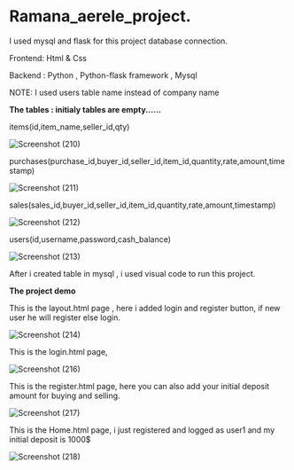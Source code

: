 # Ramana_aerele_project.

I used mysql and flask for this project database connection.

Frontend: Html & Css

Backend : Python , Python-flask framework , Mysql

NOTE: I used users table name instead of company name

**The tables : initialy tables are empty......**

items(id,item_name,seller_id,qty)

![Screenshot (210)](https://github.com/ramanahacker007/Ramana_aerele/assets/81798536/728fd8d4-0e16-4b45-912a-16b0154e70f1)

purchases(purchase_id,buyer_id,seller_id,item_id,quantity,rate,amount,timestamp)

![Screenshot (211)](https://github.com/ramanahacker007/Ramana_aerele/assets/81798536/12ed2b15-b3f8-453d-a2d5-2dec672f01f8)

sales(sales_id,buyer_id,seller_id,item_id,quantity,rate,amount,timestamp)

![Screenshot (212)](https://github.com/ramanahacker007/Ramana_aerele/assets/81798536/7205aaf3-e385-429d-b69c-5b2ecd45ef32)

users(id,username,password,cash_balance)

![Screenshot (213)](https://github.com/ramanahacker007/Ramana_aerele/assets/81798536/05d271b7-539f-4e66-b7e8-8fc77a90f565)


After i created table in mysql , i used visual code to run this project.

**The project demo**

This is the layout.html page , here i added login and register button, if new user he will register else login.

![Screenshot (214)](https://github.com/ramanahacker007/Ramana_aerele/assets/81798536/67b8905c-bb2b-4a3d-83b3-d4c8cc0388c6)

This is the login.html page, 

![Screenshot (216)](https://github.com/ramanahacker007/Ramana_aerele/assets/81798536/4c015bb9-3a8c-4df1-9504-e7d88eaa5876)

This is the register.html page, here you can also add your initial deposit amount for buying and selling.

![Screenshot (217)](https://github.com/ramanahacker007/Ramana_aerele/assets/81798536/5731bc1b-fe80-4c66-b6dc-968e8424c6df)

This is the Home.html page, i just registered and logged as user1 and my initial deposit is 1000$

![Screenshot (218)](https://github.com/ramanahacker007/Ramana_aerele/assets/81798536/981ad6e4-cacf-4a58-a6db-cd859f8c2472)






